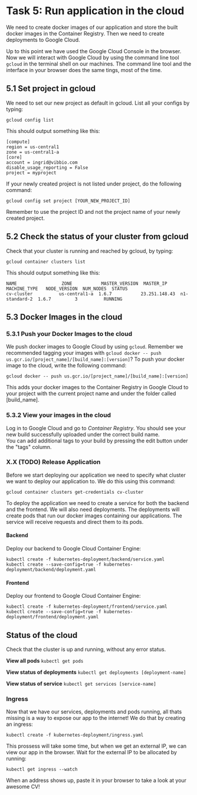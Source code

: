 # Task 5: Run application in the cloud

We need to create docker images of our application and store the built docker images in the Container Registry. 
Then we need to create deployments to Google Cloud. 

Up to this point we have used the Google Cloud Console in the browser.
Now we will interact with Google Cloud by using the command line tool `gcloud`
in the terminal shell on our machines.
The command line tool and the interface in your browser does the same tings, most of the time.

## 5.1 Set project in gcloud
We need to set our new project as default in gcloud.
List all your configs by typing: 

```
gcloud config list 
```
This should output something like this: 
```
[compute]
region = us-central1
zone = us-central1-a
[core]
account = ingrid@vibbio.com
disable_usage_reporting = False
project = myproject
```
If your newly created project is not listed under project, do the following command:
```
gcloud config set project [YOUR_NEW_PROJECT_ID]
```
Remember to use the project ID and not the project name of your newly created project.


## 5.2 Check the status of your cluster from gcloud

Check that your cluster is running and reached by gcloud, by typing: 

```
gcloud container clusters list
```

This should output something like this: 

```
NAME                 ZONE           MASTER_VERSION  MASTER_IP      MACHINE_TYPE   NODE_VERSION  NUM_NODES  STATUS
cv-cluster          us-central1-a  1.6.7           23.251.148.43  n1-standard-2  1.6.7         3          RUNNING
```


## 5.3 Docker Images in the cloud

### 5.3.1 Push your Docker Images to the cloud
We push docker images to Google Cloud by using `gcloud`. Remember we recommended tagging your images with `gcloud docker -- push us.gcr.io/[project_name]/[build_name]:[version]`?
To push your docker image to the cloud, write the following command:  

```
gcloud docker -- push us.gcr.io/[project_name]/[build_name]:[version]
```

This adds your docker images to the Container Registry in Google Cloud to your project with the current project name and under the folder called [build_name].

### 5.3.2 View your images in the cloud

Log in to Google Cloud and go to *Container Registry*.
You should see your new build successfully uploaded under the correct build name.   
You can add additional tags to your build by pressing the edit button under the "tags" column. 



### X.X (TODO) Release Application

Before we start deploying our application we need to specify what cluster we want to deploy our application to.
We do this using this command:
```
gcloud container clusters get-credentials cv-cluster
```

To deploy the application we need to create a service for both the backend and the frontend.
We will also need deployments. The deployments will create pods that run our docker images containing our applications.
The service will receive requests and direct them to its pods.

#### Backend
Deploy our backend to Google Cloud Container Engine:
```
kubectl create -f kubernetes-deployment/backend/service.yaml
kubectl create --save-config=true -f kubernetes-deployment/backend/deployment.yaml
```

#### Frontend
Deploy our frontend to Google Cloud Container Engine:
```
kubectl create -f kubernetes-deployment/frontend/service.yaml
kubectl create --save-config=true -f kubernetes-deployment/frontend/deployment.yaml
```

## Status of the cloud
Check that the cluster is up and running, without any error status.

**View all pods**
`kubectl get pods`

**View status of deployments**
`kubectl get deployments [deployment-name]`

**View status of service**
`kubectl get services [service-name]`

### Ingress
Now that we have our services, deployments and pods running, all thats missing is a way to expose our app to the internet!
We do that by creating an ingress:
```
kubectl create -f kubernetes-deployment/ingress.yaml
```

This prossess will take some time, but when we get an external IP, we can view our app in the browser.
Wait for the external IP to be allocated by running:
```
kubectl get ingress --watch
```
When an address shows up, paste it in your browser to take a look at your awesome CV!
